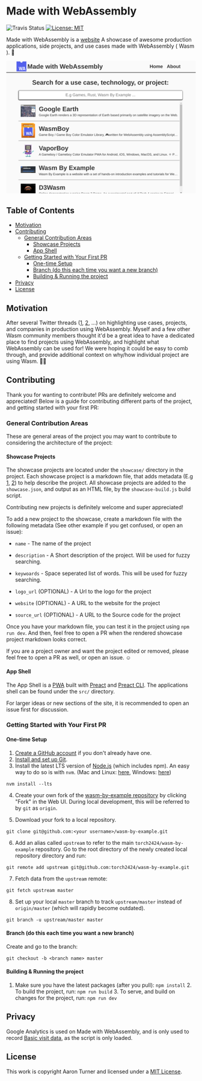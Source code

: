 # Made with WebAssembly

![Travis Status](https://travis-ci.org/torch2424/made-with-webassembly.svg?branch=master) [![License: MIT](https://img.shields.io/badge/License-MIT-blue.svg)](https://opensource.org/licenses/MIT)

Made with WebAssembly is a [website](https://madewithwebassembly.com/) A showcase of awesome production applications, side projects, and use cases made with WebAssembly ( Wasm ). 👷

![Wasm By Example Website Header](./meta/readmeBanner.png)

## Table of Contents

- [Motivation](#motivation)
- [Contributing](#contributing)
  - [General Contribution Areas](#general-contribution-areas)
    - [Showcase Projects](#showcase-projects)
    - [App Shell](#app-shell)
  - [Getting Started with Your First PR](#getting-started-with-your-first-pr)
    - [One-time Setup](#one-time-setup)
    - [Branch (do this each time you want a new branch)](#branch-do-this-each-time-you-want-a-new-branch)
    - [Building &amp; Running the project](#building--running-the-project)
- [Privacy](#privacy)
- [License](#license)

## Motivation

After several Twitter threads ([1](https://twitter.com/torch2424/status/1194557590765596673), [2](https://twitter.com/JamesLMilner/status/1151824280914731008), ...) on highlighting use cases, projects, and companies in production using WebAssembly. Myself and a few other Wasm community members thought it'd be a great idea to have a dedicated place to find projects using WebAssembly, and highlight what WebAssembly can be used for! We were hoping it could be easy to comb through, and provide additional context on why/how individual project are using Wasm. 👍🏾

## Contributing

Thank you for wanting to contribute! PRs are definitely welcome and appreciated! Below is a guide for contributing different parts of the project, and getting started with your first PR:

### General Contribution Areas

These are general areas of the project you may want to contribute to considering the architecture of the project:

#### Showcase Projects

The showcase projects are located under the `showcase/` directory in the project. Each showcase project is a markdown file, that adds metadata (E.g [1](https://stackoverflow.com/questions/42952149/how-to-add-metadata-in-github-flavoured-markdown), [2](https://stackoverflow.com/questions/44215896/markdown-metadata-format)) to help describe the project. All showcase projects are added to the `showcase.json`, and output as an HTML file, by the `showcase-build.js` build script.

Contributing new projects is definitely welcome and super appreciated!

To add a new project to the showcase, create a markdown file with the following metadata (See other example if you get confused, or open an issue):

- `name` - The name of the project

- `description` - A Short description of the project. Will be used for fuzzy searching.

- `keywoards` - Space seperated list of words. This will be used for fuzzy searching.

- `logo_url` (OPTIONAL) - A Url to the logo for the project

- `website` (OPTIONAL) - A URL to the website for the project

- `source_url` (OPTIONAL) - A URL to the Source code for the project

Once you have your markdown file, you can test it in the project using `npm run dev`. And then, feel free to open a PR when the rendered showcase project markdown looks correct.

If you are a project owner and want the project edited or removed, please feel free to open a PR as well, or open an issue. ☺️

#### App Shell

The App Shell is a [PWA](https://developers.google.com/web/progressive-web-apps) built with [Preact](https://preactjs.com/) and [Preact CLI](https://github.com/preactjs/preact-cli). The applications shell can be found under the `src/` directory.

For larger ideas or new sections of the site, it is recommended to open an issue first for discussion.

### Getting Started with Your First PR

#### One-time Setup

1. [Create a GitHub account](https://help.github.com/articles/signing-up-for-a-new-github-account/) if you don't already have one.
2. [Install and set up Git](https://help.github.com/articles/set-up-git/).
3. Install the latest LTS version of [Node.js](https://nodejs.org/) (which includes npm). An easy way to do so is with `nvm`. (Mac and Linux: [here](https://github.com/creationix/nvm), Windows: [here](https://github.com/coreybutler/nvm-windows))

```shell
nvm install --lts
```

4. Create your own fork of the [wasm-by-example repository](https://github.com/torch2424/wasm-by-example) by clicking "Fork" in the Web UI. During local development, this will be referred to by `git` as `origin`.

5. Download your fork to a local repository.

```shell
git clone git@github.com:<your username>/wasm-by-example.git
```

6. Add an alias called `upstream` to refer to the main `torch2424/wasm-by-example` repository. Go to the root directory of the
   newly created local repository directory and run:

```shell
git remote add upstream git@github.com:torch2424/wasm-by-example.git
```

7. Fetch data from the `upstream` remote:

```shell
git fetch upstream master
```

8. Set up your local `master` branch to track `upstream/master` instead of `origin/master` (which will rapidly become
   outdated).

```shell
git branch -u upstream/master master
```

#### Branch (do this each time you want a new branch)

Create and go to the branch:

```shell
git checkout -b <branch name> master
```

#### Building & Running the project

1. Make sure you have the latest packages (after you pull): `npm install` 2. To build the project, run: `npm run build` 3. To serve, and build on changes for the project, run: `npm run dev`

## Privacy

Google Analytics is used on Made with WebAssembly, and is only used to record [Basic visit data](https://support.google.com/analytics/answer/6004245?ref_topic=2919631), as the script is only loaded.

## License

This work is copyright Aaron Turner and licensed under a [MIT License](https://oss.ninja/mit?organization=Aaron%20Turner).
